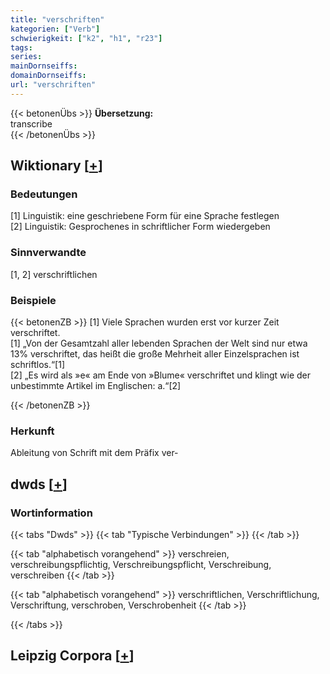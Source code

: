 ```yaml
---
title: "verschriften"
kategorien: ["Verb"]
schwierigkeit: ["k2", "h1", "r23"]
tags:
series:
mainDornseiffs:
domainDornseiffs:
url: "verschriften"
---
```


{{< betonenÜbs >}}
**Übersetzung:**  
transcribe  
{{< /betonenÜbs >}}

## Wiktionary [[+](https://de.wiktionary.org/wiki/verschriften)]

### Bedeutungen
[1] Linguistik: eine geschriebene Form für eine Sprache festlegen  
[2] Linguistik: Gesprochenes in schriftlicher Form wiedergeben  

### Sinnverwandte
[1, 2] verschriftlichen  

### Beispiele
{{< betonenZB >}}
[1] Viele Sprachen wurden erst vor kurzer Zeit verschriftet.  
[1] „Von der Gesamtzahl aller lebenden Sprachen der Welt sind nur etwa 13% verschriftet, das heißt die große Mehrheit aller Einzelsprachen ist schriftlos.“[1]  
[2] „Es wird als »e« am Ende von »Blume« verschriftet und klingt wie der unbestimmte Artikel im Englischen: a.“[2]  

{{< /betonenZB >}}
### Herkunft
Ableitung von Schrift mit dem Präfix ver-  



## dwds [[+](https://www.dwds.de/wb/verschriften)]

### Wortinformation
{{< tabs "Dwds" >}}
{{< tab "Typische Verbindungen" >}}
{{< /tab >}}

{{< tab "alphabetisch vorangehend" >}}
verschreien, verschreibungspflichtig, Verschreibungspflicht, Verschreibung, verschreiben
{{< /tab >}}

{{< tab "alphabetisch vorangehend" >}}
verschriftlichen, Verschriftlichung, Verschriftung, verschroben, Verschrobenheit
{{< /tab >}}

{{< /tabs >}}

## Leipzig Corpora [[+](https://corpora.uni-leipzig.de/en/res?word=verschriften&corpusId=deu_newscrawl-public_2018)]

